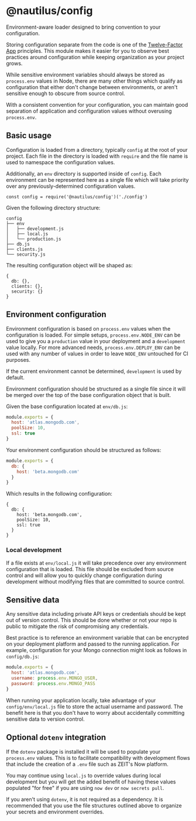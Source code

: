 # @nautilus/config

Environment-aware loader designed to bring convention to your configuration.

Storing configuration separate from the code is one of the [Twelve-Factor App](https://12factor.net/config) principles. This module makes it easier for you to observe best practices around configuration while keeping organization as your project grows.

While sensitive environment variables should always be stored as `process.env` values in Node, there are many other things which qualify as configuration that either don't change between environments, or aren't sensitive enough to obscure from source control.

With a consistent convention for your configuration, you can maintain good separation of application and configuration values without overusing `process.env`.

## Basic usage

Configuration is loaded from a directory, typically `config` at the root of your project. Each file in the directory is loaded with `require` and the file name is used to namespace the configuration values.

Additionally, an `env` directory is supported inside of `config`. Each environment can be represented here as a single file which will take priority over any previously-determined configuration values.

```
const config = require('@nautilus/config')('./config')
```

Given the following directory structure:

```
config
├── env
│   ├── development.js
│   ├── local.js
│   └── production.js
├── db.js
├── clients.js
└── security.js
```

The resulting configuration object will be shaped as:

```
{
  db: {},
  clients: {},
  security: {}
}
```

## Environment configuration

Environment configuration is based on `process.env` values when the configuration is loaded. For simple setups, `process.env.NODE_ENV` can be used to give you a `production` value in your deployment and a `development` value locally. For more advanced needs, `process.env.DEPLOY_ENV` can be used with any number of values in order to leave `NODE_ENV` untouched for CI purposes.

If the current environment cannot be determined, `development` is used by default.

Environment configuration should be structured as a single file since it will be merged over the top of the base configuration object that is built.

Given the base configuration located at `env/db.js`:

```js
module.exports = {
  host: 'atlas.mongodb.com',
  poolSize: 10,
  ssl: true
}
```

Your environment configuration should be structured as follows:

```js
module.exports = {
  db: {
    host: 'beta.mongodb.com'
  }
}
```

Which results in the following configuration:

```
{
  db: {
    host: 'beta.mongodb.com',
    poolSize: 10,
    ssl: true
  }
}
```

### Local development

If a file exists at `env/local.js` it will take precedence over any environment configuration that is loaded. This file should be excluded from source control and will allow you to quickly change configuration during development without modifying files that are committed to source control.

## Sensitive data

Any sensitive data including private API keys or credentials should be kept out of version control. This should be done whether or not your repo is public to mitigate the risk of compromising any credentials.

Best practice is to reference an environment variable that can be encrypted on your deployment platform and passed to the running application. For example, configuration for your Mongo connection might look as follows in `config/db.js`:

```js
module.exports = {
  host: 'atlas.mongodb.com',
  username: process.env.MONGO_USER,
  password: process.env.MONGO_PASS
}
```

When running your application locally, take advantage of your `config/env/local.js` file to store the actual username and password. The benefit here is that you don't have to worry about accidentally committing sensitive data to version control.

## Optional `dotenv` integration

If the `dotenv` package is installed it will be used to populate your `process.env` values. This is to facilitate compatibility with development flows that include the creation of a `.env` file such as ZEIT's Now platform.

You may continue using `local.js` to override values during local development but you will get the added benefit of having these values populated "for free" if you are using `now dev` or `now secrets pull`.

If you aren't using `dotenv`, it is not required as a dependency. It is recommended that you use the file structures outlined above to organize your secrets and environment overrides.
